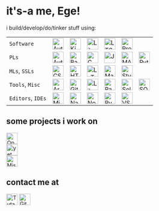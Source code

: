 # it's-a me, Ege!

i build/develop/do/tinker stuff using:

<table>
<tr>
<td><code>Software</code></td>
<td><a href="#"><img title="AutoCAD" alt="AutoCAD" height="30" src="https://cdn.simpleicons.org/autocad"/></a></td>
<td><a href="#"><img title="KiCad" alt="KiCad" height="30" src="https://cdn.simpleicons.org/kicad/5072FF"/></a></td>
<td><a href="#"><img title="LibreOffice" alt="LibreOffice" height="30" src="https://cdn.simpleicons.org/libreoffice"/></a></td>
<td><a href="#"><img title="LTSpice" alt="LTSpice" height="30" src="https://cdn.simpleicons.org/ltspice"/></a></td>
<td><a href="#"><img title="Proteus" alt="Proteus" height="30" src="https://cdn.simpleicons.org/proteus"/></a></td>
<td></td>
</tr>
<tr>
<td><code title="Programming Languages">PLs</code></td>
<td><a href="#"><img title="AutoHotkey" alt="AutoHotkey" height="30" src="https://cdn.simpleicons.org/autohotkey/448e3a"/></a></td>
<td><a href="#"><img title="Bash" alt="Bash" height="30" src="https://cdn.simpleicons.org/gnubash"/></a></td>
<td><a href="#"><img title="C" alt="C" height="30" src="https://cdn.simpleicons.org/c"/></a></td>
<td><a href="#"><img title="JavaScript" alt="JavaScript" height="30" src="https://cdn.simpleicons.org/javascript"/></a></td>
<td><a href="#"><img title="MATLAB" alt="MATLAB" height="30" src="https://cdn.jsdelivr.net/gh/devicons/devicon@latest/icons/matlab/matlab-original.svg"/></a></td>
<td><a href="#"><img title="Python" alt="Python" height="30" src="https://cdn.simpleicons.org/python"/></a></td>
</tr>
<td><code title="Markup Languages">MLs</code>, <code title="Style Sheet Languages">SSLs</code></td>
<td><a href="#"><img title="CSS3" alt="CSS3" height="30" src="https://cdn.simpleicons.org/css3"/></a></td>
<td><a href="#"><img title="HTML5" alt="HTML5" height="30" src="https://cdn.simpleicons.org/html5"/></a></td>
<td><a href="#"><img title="LaTeX" alt="LaTeX" height="30" src="https://cdn.simpleicons.org/latex"/></a></td>
<td><a href="#"><img title="Markdown" alt="Markdown" height="30" src="https://cdn.simpleicons.org/markdown/999999"/></a></td>
<td><a href="#"><img title="Stylus" alt="Stylus" height="30" src="https://cdn.simpleicons.org/stylus/0E8775"/></a></td>
<td></td>
</tr>
<tr>
<td><code>Tools</code>, <code>Misc</code></td>
<td><a href="#"><img title="Arduino" alt="Arduino" height="30" src="https://cdn.simpleicons.org/arduino"/></a></td>
<td><a href="#"><img title="Git" alt="Git" height="30" src="https://cdn.simpleicons.org/git"/></a></td>
<td><a href="#"><img title="LibreOffice" alt="LibreOffice" height="30" src="https://cdn.simpleicons.org/libreoffice"/></a></td>
<td><a href="#"><img title="Pandas" alt="Pandas" height="30" src="https://cdn.simpleicons.org/pandas/370AED"/></a></td>
<td><a href="#"><img title="Selenium" alt="Selenium" height="30" src="https://cdn.simpleicons.org/selenium"/></a></td>
<td><a href="#"><img title="SQLite" alt="SQLite" height="30" src="https://cdn.simpleicons.org/sqlite/005883"/></a></td>
</tr>
<tr>
<td><code>Editors</code>, <code title="Integrated Development Environments">IDEs</code></td>
<td><a href="#"><img title="Micro" alt="Micro" height="30" src="https://cdn.simpleicons.org/microeditor"/></a></td>
<td><a href="#"><img title="Nano" alt="Nano" height="30" src="https://cdn.jsdelivr.net/gh/devicons/devicon@latest/icons/nano/nano-original.svg"/></a></td>
<td><a href="#"><img title="Notepad++" alt="Notepad++" height="30" src="https://cdn.simpleicons.org/notepadplusplus"/></a></td>
<td><a href="#"><img title="PyCharm" alt="PyCharm" height="30" src="https://cdn.simpleicons.org/pycharm/999999"/></a></td>
<td><a href="#"><img title="VSCode" alt="VSCode" height="30" src="https://cdn.jsdelivr.net/gh/devicons/devicon@latest/icons/vscode/vscode-original.svg"/></a></td>
<td></td>
</tr>
</table>

## some projects i work on

<a href="https://github.com/Egezenn/OpenDotaGuides"><img title="OpenDotaGuides" alt="OpenDotaGuides" height="30" src="https://img.shields.io/badge/opendotaguides-692219?style=for-the-badge&logo=github&logoColor=white"/></a></td>  
<a href="mailto:egezenn@tutanota.com?subject=[yke9tK0F2CJtDxsC]%20what%20is%20it&body=what's%20the%20thing?"><img title="you can ask me about it ;)" alt="yet to be named & published thing" height="30" src="https://img.shields.io/badge/yet%20to%20be%20named%20&%20published%20thing-AA0000?style=for-the-badge"/></a></td>  
<a href="https://github.com/Egezenn/Miscellaneous-scripts-and-such"><img title="Miscellaneous-scripts-and-such" alt="Miscellaneous-scripts-and-such" height="30" src="https://img.shields.io/badge/miscellaneous--scripts--and--such-0000AA?style=for-the-badge&logo=github&logoColor=white"/></a></td>

## contact me at

<a href="mailto:egezenn@tutanota.com"><img title="Tutanota" alt="Tutanota" height="30" src="https://img.shields.io/badge/tutanota-840010?style=for-the-badge&logo=tutanota&logoColor=white"/></a></td>
<a href="https://github.com/Egezenn"><img title="GitHub" alt="GitHub" height="30" src="https://img.shields.io/badge/github-000000.svg?&style=for-the-badge&logo=github&logoColor=white"/></a></td>
